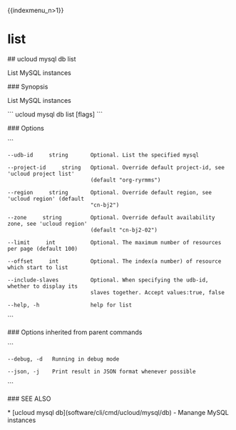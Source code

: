 {{indexmenu_n>1}}

# list

\#\# ucloud mysql db list

List MySQL instances

\#\#\# Synopsis

List MySQL instances

\`\`\` ucloud mysql db list \[flags\] \`\`\`

\#\#\# Options

\`\`\`

``` 
--udb-id     string       Optional. List the specified mysql 
```

``` 
--project-id     string   Optional. Override default project-id, see 'ucloud project list'
                          (default "org-ryrmms") 
```

``` 
--region     string       Optional. Override default region, see 'ucloud region' (default
                          "cn-bj2") 
```

``` 
--zone     string         Optional. Override default availability zone, see 'ucloud region'
                          (default "cn-bj2-02") 
```

``` 
--limit     int           Optional. The maximum number of resources per page (default 100) 
```

``` 
--offset     int          Optional. The index(a number) of resource which start to list 
```

``` 
--include-slaves          Optional. When specifying the udb-id, whether to display its
                          slaves together. Accept values:true, false 
```

``` 
--help, -h                help for list 
```

\`\`\`

\#\#\# Options inherited from parent commands

\`\`\`

``` 
--debug, -d   Running in debug mode 
```

``` 
--json, -j    Print result in JSON format whenever possible 
```

\`\`\`

\#\#\# SEE ALSO

\* \[ucloud mysql db\](software/cli/cmd/ucloud/mysql/db) - Manange MySQL
instances
